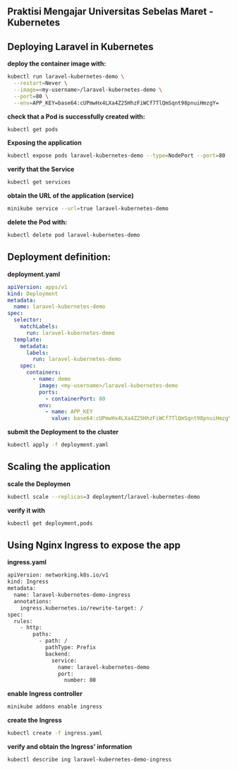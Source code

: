 
## Praktisi Mengajar Universitas Sebelas Maret - Kubernetes

## Deploying Laravel in Kubernetes


**deploy the container image with:**
```bash
kubectl run laravel-kubernetes-demo \
  --restart=Never \
  --image=<my-username>/laravel-kubernetes-demo \
  --port=80 \
  --env=APP_KEY=base64:cUPmwHx4LXa4Z25HhzFiWCf7TlQmSqnt98pnuiHmzgY=
  ```


**check that a Pod is successfully created with:**
```bash
kubectl get pods
```


**Exposing the application**
```bash
kubectl expose pods laravel-kubernetes-demo --type=NodePort --port=80
```


**verify that the Service**
```bash
kubectl get services
```

**obtain the URL of the application (service)**
```bash
minikube service --url=true laravel-kubernetes-demo
```

**delete the Pod with:**
```bash
kubectl delete pod laravel-kubernetes-demo
```


## Deployment definition:

**deployment.yaml**
```yaml
apiVersion: apps/v1
kind: Deployment
metadata:
  name: laravel-kubernetes-demo
spec:
  selector:
    matchLabels:
      run: laravel-kubernetes-demo
  template:
    metadata:
      labels:
        run: laravel-kubernetes-demo
    spec:
      containers:
        - name: demo
          image: <my-username>/laravel-kubernetes-demo
          ports:
            - containerPort: 80
          env:
            - name: APP_KEY
              value: base64:cUPmwHx4LXa4Z25HhzFiWCf7TlQmSqnt98pnuiHmzgY=
```


**submit the Deployment to the cluster**
```bash
kubectl apply -f deployment.yaml
```



## Scaling the application

**scale the Deploymen**
```bash
kubectl scale --replicas=3 deployment/laravel-kubernetes-demo
```

**verify it with**
```bash
kubectl get deployment,pods
```


## Using Nginx Ingress to expose the app

**ingress.yaml**
```bash
apiVersion: networking.k8s.io/v1
kind: Ingress
metadata:
  name: laravel-kubernetes-demo-ingress
  annotations:
    ingress.kubernetes.io/rewrite-target: /
spec:
  rules:
    - http:
        paths:
          - path: /
            pathType: Prefix
            backend:
              service:
                name: laravel-kubernetes-demo
                port:
                  number: 80
```

**enable Ingress controller**

```bash
minikube addons enable ingress
```

**create the Ingress**
```bash
kubectl create -f ingress.yaml
```

**verify and obtain the Ingress' information**
```bash
kubectl describe ing laravel-kubernetes-demo-ingress
```



